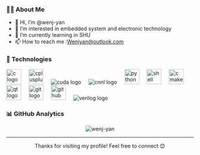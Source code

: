 ### 👨‍💻 About Me

- 👋 Hi, I’m @wenj-yan
- 👀 I’m interested in embedded system and electronic technology
- 🌱 I’m currently learning in SHU 
- 📫 How to reach me :Wenjyan@outlook.com

### 🚀 Technologies

<div align="left">
  <img src="https://cdn.jsdelivr.net/gh/devicons/devicon/icons/c/c-original.svg" height="40" alt="c logo" />
  <img width="12" />
  <img src="https://cdn.jsdelivr.net/gh/devicons/devicon/icons/cplusplus/cplusplus-original.svg" height="40" alt="cplusplus logo" />
  <img width="12" />
  <img src="https://img.shields.io/badge/CUDA-76B900?style=for-the-badge&logo=nvidia&logoColor=white" alt="cuda logo" />
  <img width="12" />
  <img src="https://img.shields.io/badge/CNNL-1E90FF?style=for-the-badge&logo=c&logoColor=white" alt="cnnl logo" />
  <img width="12" />
  <img src="https://cdn.jsdelivr.net/gh/devicons/devicon/icons/python/python-original.svg" height="40" alt="python logo" />
  <img width="12" />
  <img src="https://cdn.jsdelivr.net/gh/devicons/devicon/icons/bash/bash-original.svg" height="40" alt="shell logo" />
  <img width="12" />
  <img src="https://cdn.jsdelivr.net/gh/devicons/devicon/icons/cmake/cmake-original.svg" height="40" alt="cmake logo" />
  <img width="12" />
  <img src="https://cdn.jsdelivr.net/gh/devicons/devicon/icons/qt/qt-original.svg" height="40" alt="qt logo" />
  <img width="12" />
  <img src="https://cdn.jsdelivr.net/gh/devicons/devicon/icons/git/git-original.svg" height="40" alt="git logo" />
  <img width="12" />
  <img src="https://cdn.jsdelivr.net/gh/devicons/devicon/icons/github/github-original.svg" height="40" alt="github logo" />
  <img width="12" />
  <img src="https://img.shields.io/badge/Verilog-8B4513?style=for-the-badge&logo=v&logoColor=white" alt="verilog logo" />
</div>

###  📊 GitHub Analytics

<p align="center">
<img src="https://github-readme-stats.vercel.app/api?username=wenj-yan&show_icons=true&theme=radical" alt="wenj-yan" />
</p>

---

<p align="center">Thanks for visiting my profile! Feel free to connect 😊</p>
<!---
wenj-yan/wenj-yan is a ✨ special ✨ repository because its `README.md` (this file) appears on your GitHub profile.
You can click the Preview link to take a look at your changes.
--->
